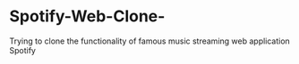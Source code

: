 # Spotify-Web-Clone-
Trying to clone the functionality of famous music streaming web application Spotify 
